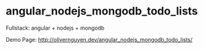 # angular_nodejs_mongodb_todo_lists
Fullstack: angular + nodejs + mongodb

Demo Page: http://olivernguyen.dev/angular_nodejs_mongodb_todo_lists/
